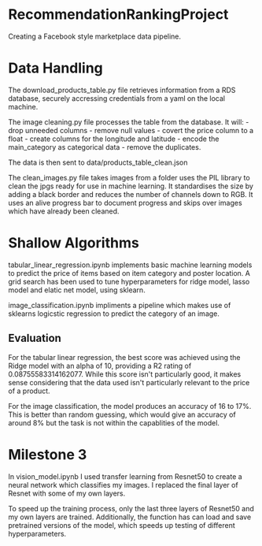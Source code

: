 # RecommendationRankingProject
Creating a Facebook style marketplace data pipeline. 

# Data Handling 
The download_products_table.py file retrieves information from a RDS database, securely accressing credentials from a yaml on the local machine.

The image cleaning.py file processes the table from the database. It will:
    - drop unneeded columns
    - remove null values
    - covert the price column to a float
    - create columns for the longitude and latitude
    - encode the main_category as categorical data
    - remove the duplicates.

The data is then sent to data/products_table_clean.json 

The clean_images.py file takes images from a folder uses the PIL library to clean the jpgs ready for use in machine learning. It standardises the size by adding a black border and reduces the number of channels down to RGB. It uses an alive progress bar to document progress and skips over images which have already been cleaned.

# Shallow Algorithms

tabular_linear_regression.ipynb implements basic machine learning models to predict the price of items based on item category and poster location. A grid search has been used to tune hyperparameters for ridge model, lasso model and elatic net model, using sklearn. 

image_classification.ipynb impliments a pipeline which makes use of sklearns logicstic regression to predict the category of an image. 

## Evaluation 
For the tabular linear regression, the best score was achieved using the Ridge model with an alpha of 10, providing a R2 rating of 0.08755583314162077. While this score isn't particularly good, it makes sense considering that the data used isn't particularly relevant to the price of a product. 

For the image classification, the model produces an accuracy of 16 to 17%. This is better than random guessing, which would give an accuracy of around 8% but the task is not within the capablities of the model.

# Milestone 3 
In vision_model.ipynb I used transfer learning from Resnet50 to create a neural network which classifies my images. I replaced the final layer of Resnet with some of my own layers. 

To speed up the training process, only the last three layers of Resnet50 and my own layers are trained. Additionally, the function has can load and save pretrained versions of the model, which speeds up testing of different hyperparameters. 
